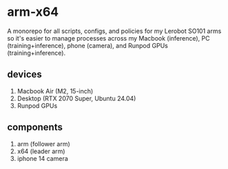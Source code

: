 # arm-x64

A monorepo for all scripts, configs, and policies for my Lerobot SO101 arms so it's easier to manage processes across my Macbook (inference), PC (training+inference), phone (camera), and Runpod GPUs (training+inference).

## devices
1. Macbook Air (M2, 15-inch)
2. Desktop (RTX 2070 Super, Ubuntu 24.04)
3. Runpod GPUs

## components
1. arm (follower arm)
2. x64 (leader arm)
3. iphone 14 camera

